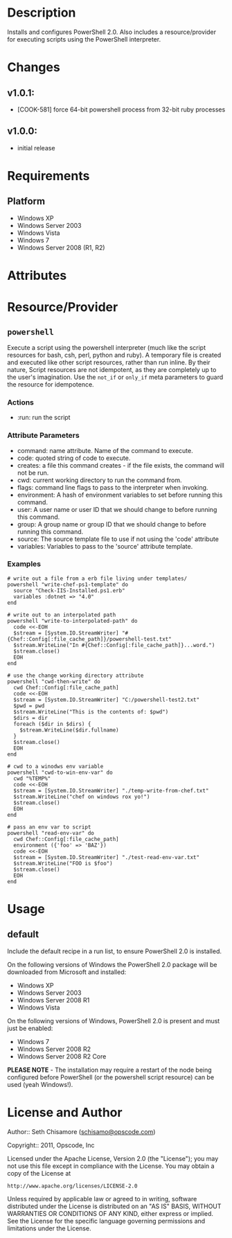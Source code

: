 Description
===========

Installs and configures PowerShell 2.0.  Also includes a resource/provider for executing scripts using the PowerShell interpreter.

Changes
=======

## v1.0.1:

* [COOK-581] force 64-bit powershell process from 32-bit ruby processes

## v1.0.0:

* initial release

Requirements
============

Platform
--------

* Windows XP
* Windows Server 2003
* Windows Vista
* Windows 7
* Windows Server 2008 (R1, R2)

Attributes
==========

Resource/Provider
=================

`powershell`
------------
Execute a script using the powershell interpreter (much like the script resources for bash, csh, perl, python and ruby). A temporary file is created and executed like other script resources, rather than run inline. By their nature, Script resources are not idempotent, as they are completely up to the user's imagination. Use the `not_if` or `only_if` meta parameters to guard the resource for idempotence.

### Actions

- :run: run the script

### Attribute Parameters

- command: name attribute. Name of the command to execute.
- code: quoted string of code to execute.
- creates: a file this command creates - if the file exists, the command will not be run.
- cwd: current working directory to run the command from.
- flags: command line flags to pass to the interpreter when invoking.
- environment: A hash of environment variables to set before running this command.
- user: A user name or user ID that we should change to before running this command.
- group: A group name or group ID that we should change to before running this command.
- source: The source template file to use if not using the 'code' attribute
- variables: Variables to pass to the 'source' attribute template.

### Examples

    # write out a file from a erb file living under templates/
    powershell "write-chef-ps1-template" do
      source "Check-IIS-Installed.ps1.erb"
      variables :dotnet => "4.0"
    end

    # write out to an interpolated path
    powershell "write-to-interpolated-path" do
      code <<-EOH
      $stream = [System.IO.StreamWriter] "#{Chef::Config[:file_cache_path]}/powershell-test.txt"
      $stream.WriteLine("In #{Chef::Config[:file_cache_path]}...word.")
      $stream.close()
      EOH
    end
    
    # use the change working directory attribute
    powershell "cwd-then-write" do
      cwd Chef::Config[:file_cache_path]
      code <<-EOH
      $stream = [System.IO.StreamWriter] "C:/powershell-test2.txt"
      $pwd = pwd
      $stream.WriteLine("This is the contents of: $pwd")
      $dirs = dir
      foreach ($dir in $dirs) {
        $stream.WriteLine($dir.fullname)
      }
      $stream.close()
      EOH
    end
    
    # cwd to a winodws env variable
    powershell "cwd-to-win-env-var" do
      cwd "%TEMP%"
      code <<-EOH
      $stream = [System.IO.StreamWriter] "./temp-write-from-chef.txt"
      $stream.WriteLine("chef on windows rox yo!")
      $stream.close()
      EOH
    end
    
    # pass an env var to script
    powershell "read-env-var" do
      cwd Chef::Config[:file_cache_path]
      environment ({'foo' => 'BAZ'})
      code <<-EOH
      $stream = [System.IO.StreamWriter] "./test-read-env-var.txt"
      $stream.WriteLine("FOO is $foo")
      $stream.close()
      EOH
    end

Usage
=====

default
-------

Include the default recipe in a run list, to ensure PowerShell 2.0 is installed. 

On the following versions of Windows the PowerShell 2.0 package will be downloaded from Microsoft and installed:

* Windows XP
* Windows Server 2003
* Windows Server 2008 R1
* Windows Vista 

On the following versions of Windows, PowerShell 2.0 is present and must just be enabled:

* Windows 7
* Windows Server 2008 R2
* Windows Server 2008 R2 Core

**PLEASE NOTE** - The installation may require a restart of the node being configured before PowerShell (or the powershell script resource) can be used (yeah Windows!).

License and Author
==================

Author:: Seth Chisamore (<schisamo@opscode.com>)

Copyright:: 2011, Opscode, Inc

Licensed under the Apache License, Version 2.0 (the "License");
you may not use this file except in compliance with the License.
You may obtain a copy of the License at

    http://www.apache.org/licenses/LICENSE-2.0

Unless required by applicable law or agreed to in writing, software
distributed under the License is distributed on an "AS IS" BASIS,
WITHOUT WARRANTIES OR CONDITIONS OF ANY KIND, either express or implied.
See the License for the specific language governing permissions and
limitations under the License.
